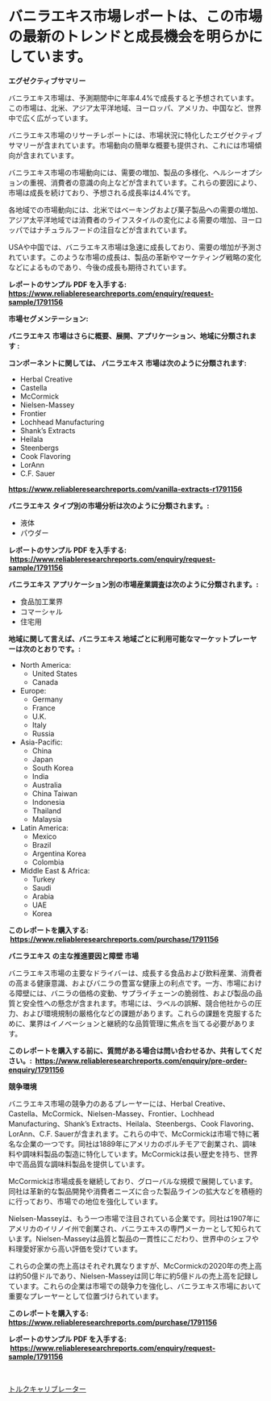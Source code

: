 <p><h1>バニラエキス市場レポートは、この市場の最新のトレンドと成長機会を明らかにしています。</h1></p><p><strong>エグゼクティブサマリー</strong></p>
<p><p>バニラエキス市場は、予測期間中に年率4.4%で成長すると予想されています。この市場は、北米、アジア太平洋地域、ヨーロッパ、アメリカ、中国など、世界中で広く広がっています。</p><p>バニラエキス市場のリサーチレポートには、市場状況に特化したエグゼクティブサマリーが含まれています。市場動向の簡単な概要も提供され、これには市場傾向が含まれています。</p><p>バニラエキス市場の市場動向には、需要の増加、製品の多様化、ヘルシーオプションの重視、消費者の意識の向上などが含まれています。これらの要因により、市場は成長を続けており、予想される成長率は4.4%です。</p><p>各地域での市場動向には、北米ではベーキングおよび菓子製品への需要の増加、アジア太平洋地域では消費者のライフスタイルの変化による需要の増加、ヨーロッパではナチュラルフードの注目などが含まれています。</p><p>USAや中国では、バニラエキス市場は急速に成長しており、需要の増加が予測されています。このような市場の成長は、製品の革新やマーケティング戦略の変化などによるものであり、今後の成長も期待されています。</p></p>
<p><strong>レポートのサンプル PDF を入手する: <a href="https://www.reliableresearchreports.com/enquiry/request-sample/1791156">https://www.reliableresearchreports.com/enquiry/request-sample/1791156</a></strong></p>
<p><strong>市場セグメンテーション:</strong></p>
<p><strong> バニラエキス 市場はさらに概要、展開、アプリケーション、地域に分類されます :</strong></p>
<p><strong>コンポーネントに関しては、 バニラエキス 市場は次のように分類されます: &nbsp;</strong></p>
<p><ul><li>Herbal Creative</li><li>Castella</li><li>McCormick</li><li>Nielsen-Massey</li><li>Frontier</li><li>Lochhead Manufacturing</li><li>Shank’s Extracts</li><li>Heilala</li><li>Steenbergs</li><li>Cook Flavoring</li><li>LorAnn</li><li>C.F. Sauer</li></ul></p>
<p><strong><a href="https://www.reliableresearchreports.com/vanilla-extracts-r1791156">https://www.reliableresearchreports.com/vanilla-extracts-r1791156</a></strong></p>
<p><strong> バニラエキス タイプ別の市場分析は次のように分類されます。:</strong></p>
<p><ul><li>液体</li><li>パウダー</li></ul></p>
<p><strong>レポートのサンプル PDF を入手する: &nbsp;<a href="https://www.reliableresearchreports.com/enquiry/request-sample/1791156">https://www.reliableresearchreports.com/enquiry/request-sample/1791156</a></strong></p>
<p><strong> バニラエキス アプリケーション別の市場産業調査は次のように分類されます。:</strong></p>
<p><ul><li>食品加工業界</li><li>コマーシャル</li><li>住宅用</li></ul></p>
<p><strong>地域に関して言えば、バニラエキス 地域ごとに利用可能なマーケットプレーヤーは次のとおりです。:</strong></p>
<p><ul>
    <li>
        North America:
        <ul>
            <li>United States</li>
            <li>Canada</li>
        </ul>
    </li>
    <li>
        Europe:
        <ul>
            <li>Germany</li>
            <li>France</li>
            <li>U.K.</li>
            <li>Italy</li>
            <li>Russia</li>
        </ul>
    </li>
    <li>
        Asia-Pacific:
        <ul>
            <li>China</li>
            <li>Japan</li>
            <li>South Korea</li>
            <li>India</li>
            <li>Australia</li>
            <li>China Taiwan</li>
            <li>Indonesia</li>
            <li>Thailand</li>
            <li>Malaysia</li>
        </ul>
    </li>
    <li>
        Latin America:
        <ul>
            <li>Mexico</li>
            <li>Brazil</li>
            <li>Argentina Korea</li>
            <li>Colombia</li>
        </ul>
    </li>
    <li>
        Middle East & Africa:
        <ul>
            <li>Turkey</li>
            <li>Saudi</li>
            <li>Arabia</li>
            <li>UAE</li>
            <li>Korea</li>
        </ul>
    </li>
    </ul></p>
<p><strong>このレポートを購入する: &nbsp;<a href="https://www.reliableresearchreports.com/purchase/1791156">https://www.reliableresearchreports.com/purchase/1791156</a></strong></p>
<p><strong>バニラエキス の主な推進要因と障壁 市場</strong></p>
<p><p>バニラエキス市場の主要なドライバーは、成長する食品および飲料産業、消費者の高まる健康意識、およびバニラの豊富な健康上の利点です。一方、市場における障壁には、バニラの価格の変動、サプライチェーンの脆弱性、および製品の品質と安全性への懸念が含まれます。市場には、ラベルの誤解、競合他社からの圧力、および環境規制の厳格化などの課題があります。これらの課題を克服するために、業界はイノベーションと継続的な品質管理に焦点を当てる必要があります。</p></p>
<p><strong>このレポートを購入する前に、質問がある場合は問い合わせるか、共有してください。:&nbsp; <a href="https://www.reliableresearchreports.com/enquiry/pre-order-enquiry/1791156">https://www.reliableresearchreports.com/enquiry/pre-order-enquiry/1791156</a></strong></p>
<p><strong>競争環境</strong></p>
<p><p>バニラエキス市場の競争力のあるプレーヤーには、Herbal Creative、Castella、McCormick、Nielsen-Massey、Frontier、Lochhead Manufacturing、Shank’s Extracts、Heilala、Steenbergs、Cook Flavoring、LorAnn、C.F. Sauerが含まれます。これらの中で、McCormickは市場で特に著名な企業の一つです。同社は1889年にアメリカのボルチモアで創業され、調味料や調味料製品の製造に特化しています。McCormickは長い歴史を持ち、世界中で高品質な調味料製品を提供しています。</p><p>McCormickは市場成長を継続しており、グローバルな規模で展開しています。同社は革新的な製品開発や消費者ニーズに合った製品ラインの拡大などを積極的に行っており、市場での地位を強化しています。</p><p>Nielsen-Masseyは、もう一つ市場で注目されている企業です。同社は1907年にアメリカのイリノイ州で創業され、バニラエキスの専門メーカーとして知られています。Nielsen-Masseyは品質と製品の一貫性にこだわり、世界中のシェフや料理愛好家から高い評価を受けています。</p><p>これらの企業の売上高はそれぞれ異なりますが、McCormickの2020年の売上高は約50億ドルであり、Nielsen-Masseyは同じ年に約5億ドルの売上高を記録しています。これらの企業は市場での競争力を強化し、バニラエキス市場において重要なプレーヤーとして位置づけられています。</p></p>
<p><strong>このレポートを購入する: &nbsp; <a href="https://www.reliableresearchreports.com/purchase/1791156">https://www.reliableresearchreports.com/purchase/1791156</a></strong></p>
<p><strong>レポートのサンプル PDF を入手する: &nbsp;<a href="https://www.reliableresearchreports.com/enquiry/request-sample/1791156">https://www.reliableresearchreports.com/enquiry/request-sample/1791156</a></strong><strong></strong></p>
<p>&nbsp;</p>
<p><p><a href="https://github.com/Sophiaard2003/Market-Research-Report-List-1/blob/main/564312921838.md">トルクキャリブレーター</a></p></p>